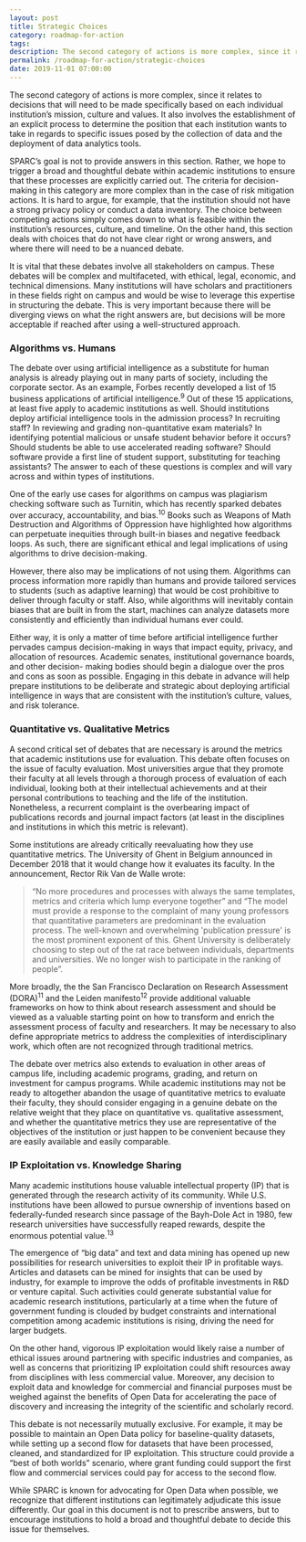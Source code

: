```yaml
---
layout: post
title: Strategic Choices
category: roadmap-for-action
tags: 
description: The second category of actions is more complex, since it relates to decisions that will need to be made specifically based on each individual institution’s mission, culture and values. It also involves the establishment of an explicit process to determine the position that each institution wants to take in regards to specific issues posed by the collection of data and the deployment of data analytics tools.
permalink: /roadmap-for-action/strategic-choices
date: 2019-11-01 07:00:00
---
```


The second category of actions is more complex, since it relates to decisions that will need to be made specifically based on each individual institution’s mission, culture and values. It also involves the establishment of an explicit process to determine the position that each institution wants to take in regards to specific issues posed by the collection of data and the deployment of data analytics tools.

SPARC’s goal is not to provide answers in this section. Rather, we hope to trigger a broad and thoughtful debate within academic institutions to ensure that these processes are explicitly carried out. The criteria for decision-making in this category are more complex than in the case of risk mitigation actions. It is hard to argue, for example, that the institution should not have a strong privacy policy or conduct a data inventory. The choice between competing actions simply comes down to what is feasible within the institution’s resources, culture, and timeline. On the other hand, this section deals with choices that do not have clear right or wrong answers, and where there will need to be a nuanced debate.

It is vital that these debates involve all stakeholders on campus. These debates will be complex and multifaceted, with ethical, legal, economic, and technical dimensions. Many institutions will have scholars and practitioners in these fields right on campus and would be wise to leverage this expertise in structuring the debate. This is very important because there will be diverging views on what the right answers are, but decisions will be more acceptable if reached after using a well-structured approach.

### Algorithms vs. Humans

The debate over using artificial intelligence as a substitute for human analysis is already playing out in many parts of society, including the corporate sector. As an example, Forbes recently developed a list of 15 business applications of artificial intelligence.<sup>9</sup> Out of these 15 applications, at least five apply to academic institutions as well. Should institutions deploy artificial intelligence tools in the admission process? In recruiting staff? In reviewing and grading non-quantitative exam materials? In identifying potential malicious or unsafe student behavior before it occurs? Should students be able to use accelerated reading software? Should software provide a first line of student support, substituting for teaching assistants? The answer to each of these questions is complex and will vary across and within types of institutions.

One of the early use cases for algorithms on campus was plagiarism checking software such as Turnitin, which has recently sparked debates over accuracy, accountability, and bias.<sup>10</sup> Books such as Weapons of Math Destruction and Algorithms of Oppression have highlighted how algorithms can perpetuate inequities through built-in biases and negative feedback loops. As such, there are significant ethical and legal implications of using algorithms to drive decision-making.

However, there also may be implications of not using them. Algorithms can process information more rapidly than humans and provide tailored services to students (such as adaptive learning) that would be cost prohibitive to deliver through faculty or staff. Also, while algorithms will inevitably contain biases that are built in from the start, machines can analyze datasets more consistently and efficiently than individual humans ever could.

Either way, it is only a matter of time before artificial intelligence further pervades campus decision-making in ways that impact equity, privacy, and allocation of resources. Academic senates, institutional governance boards, and other decision- making bodies should begin a dialogue over the pros and cons as soon as possible. Engaging in this debate in advance will help prepare institutions to be deliberate and strategic about deploying artificial intelligence in ways that are consistent with the institution’s culture, values, and risk tolerance.

### Quantitative vs. Qualitative Metrics

A second critical set of debates that are necessary is around the metrics that academic institutions use for evaluation. This debate often focuses on the issue of faculty evaluation. Most universities argue that they promote their faculty at all levels through a thorough process of evaluation of each individual, looking both at their intellectual achievements and at their personal contributions to teaching and the life of the institution. Nonetheless, a recurrent complaint is the overbearing impact of publications records and journal impact factors (at least in the disciplines and institutions in which this metric is relevant).

Some institutions are already critically reevaluating how they use quantitative metrics. The University of Ghent in Belgium announced in December 2018 that it would change how it evaluates its faculty. In the announcement, Rector Rik Van de Walle wrote:
>“No more procedures and processes with always the same templates, metrics and criteria which lump everyone together” and “The model must provide a response to the complaint of many young professors that quantitative parameters are predominant in the evaluation process. The well-known and overwhelming 'publication pressure' is the most prominent exponent of this. Ghent University is deliberately choosing to step out of the rat race between individuals, departments and universities. We no longer wish to participate in the ranking of people”.

More broadly, the the San Francisco Declaration on Research Assessment (DORA)<sup>11</sup> and the Leiden manifesto<sup>12</sup> provide additional valuable frameworks on how to think about research assessment and should be viewed as a valuable starting point on how to transform and enrich the assessment process of faculty and researchers. It may be necessary to also define appropriate metrics to address the complexities of interdisciplinary work, which often are not recognized through traditional metrics.

The debate over metrics also extends to evaluation in other areas of campus life, including academic programs, grading, and return on investment for campus programs. While academic institutions may not be ready to altogether abandon the usage of quantitative metrics to evaluate their faculty, they should consider engaging in a genuine debate on the relative weight that they place on quantitative vs. qualitative assessment, and whether the quantitative metrics they use are representative of the objectives of the institution or just happen to be convenient because they are easily available and easily comparable.

### IP Exploitation vs. Knowledge Sharing

Many academic institutions house valuable intellectual property (IP) that is generated through the research activity of its community. While U.S. institutions have been allowed to pursue ownership of inventions based on federally-funded research since passage of the Bayh-Dole Act in 1980, few research universities have successfully reaped rewards, despite the enormous potential value.<sup>13</sup>

The emergence of “big data” and text and data mining has opened up new possibilities for research universities to exploit their IP in profitable ways. Articles and datasets can be mined for insights that can be used by industry, for example to improve the odds of profitable investments in R&D or venture capital. Such activities could generate substantial value for academic research institutions, particularly at a time when the future of government funding is clouded by budget constraints and international competition among academic institutions is rising, driving the need for larger budgets.

On the other hand, vigorous IP exploitation would likely raise a number of ethical issues around partnering with specific industries and companies, as well as concerns that prioritizing IP exploitation could shift resources away from disciplines with less commercial value. Moreover, any decision to exploit data and knowledge for commercial and financial purposes must be weighed against the benefits of Open Data for accelerating the pace of discovery and increasing the integrity of the scientific and scholarly record.

This debate is not necessarily mutually exclusive. For example, it may be possible to maintain an Open Data policy for baseline-quality datasets, while setting up a second flow for datasets that have been processed, cleaned, and standardized for IP exploitation. This structure could provide a “best of both worlds” scenario, where grant funding could support the first flow and commercial services could pay for access to the second flow.

While SPARC is known for advocating for Open Data when possible, we recognize that different institutions can legitimately adjudicate this issue differently. Our goal in this document is not to prescribe answers, but to encourage institutions to hold a broad and thoughtful debate to decide this issue for themselves.
